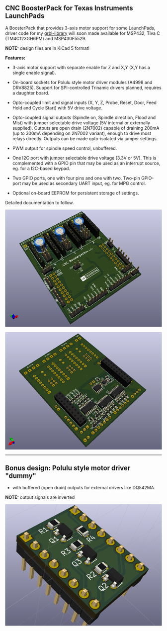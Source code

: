 ## CNC BoosterPack for Texas Instruments LaunchPads

A BoosterPack that provides 3-axis motor support for some LaunchPads, driver code for my [grbl-library](https://github.com/terjeio/grbl) will soon made available for MSP432, Tiva C (TM4C123GH6PM) and MSP430F5529.

**NOTE:** design files are in KiCad 5 format!

**Features:**

* 3-axis motor support with separate enable for Z and X,Y (X,Y has a single enable signal).

* On-board sockets for Polulu style motor driver modules (A4998 and DRV8825). Support for SPI-controlled Trinamic drivers planned, requires a daughter board.

* Opto-coupled limit and signal inputs (X, Y, Z, Probe, Reset, Door, Feed Hold and Cycle Start) with 5V drive voltage.

* Opto-coupled signal outputs (Spindle on, Spindle direction, Flood and Mist) with jumper selectable drive voltage (5V internal or externally supplied). Outputs are open drain (2N7002) capable of draining 200mA (up to 300mA depending on 2N7002 variant), enough to drive most relays directly. Outputs can be made opto-isolated via jumper settings.

* PWM output for spindle speed control, unbuffered.

* One I2C port with jumper selectable drive voltage (3.3V or 5V). This is complemented with a GPIO pin that may be used as an interrupt source, eg. for a I2C-based keypad.

* Two GPIO ports, one with four pins and one with two. Two-pin GPIO-port may be used as secondary UART input, eg. for MPG control.

* Optional on-board EEPROM for persistent storage of settings.

Detailed documentation to follow.

![PCB Top](media/pcb-top.png)

![PCB Top](media/pcb-bottom.png)

---

## Bonus design: Polulu style motor driver "dummy"

* with buffered (open drain) outputs for external drivers like DQ542MA.

**NOTE:** output signals are inverted

![Dummy PCB](media/Motor-driver-dummy.png)

